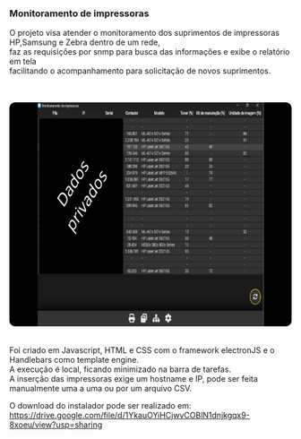 ### Monitoramento de impressoras

O projeto visa atender o monitoramento dos suprimentos de impressoras HP,Samsung e Zebra dentro de um rede,<br />
faz as requisições por snmp para busca das informações e exibe o relatório em tela<br />
facilitando o acompanhamento para solicitação de novos suprimentos.

<br />
<br />

<img src="./public/images/info1.png" style="width=400px;height:400px;border-radius:10px;">

<br />
<br />

Foi criado em Javascript, HTML e CSS com o framework electronJS e o Handlebars como template engine.<br />
A execução é local, ficando minimizado na barra de tarefas.<br />
A inserção das impressoras exige um hostname e IP, pode ser feita manualmente uma a uma ou por um arquivo CSV.<br />

O download do instalador pode ser realizado em: https://drive.google.com/file/d/1YkauOYiHCjwvCOBlN1dnjkgqx9-8xoeu/view?usp=sharing

